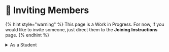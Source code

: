 # 🧑 Inviting Members

{% hint style="warning" %}
This page is a Work in Progress. For now, if you would like to invite someone, just direct them to the **Joining Instructions** page.
{% endhint %}

<details>

<summary>As a Student</summary>



</details>
